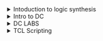 <details> 
<summary>Intoduction to logic synthesis</summary>
  
## Logic Synthesis
### What is synthesis?
RTL to gate level transistion is called synthesis.
Or converting design into gates and making connection between the gates.
The out put of the synthesis is called as gate levle Netlist.

<img width="595" alt="synthesis_1" src="https://github.com/user-attachments/assets/a6948943-6b02-4c0f-a606-b0e805f536a9">

### What is .lib?
It is a collection of logic modules incluedes logic gates. It contains information of standard cell like timing, area, power.<br>
It contains different flavors of same gates.<br>
Ex:<br>
2 input AND : slow, medium, fast.<br>
3 input AND : slow, medium, fast.<br>
4 input AND : slow, medium, fast.<br>

<img width="454" alt="Lib_2" src="https://github.com/user-attachments/assets/1ec4c8d5-f98b-4cab-b04d-3baaef5e1857">
<img width="594" alt="faster vs slower_3" src="https://github.com/user-attachments/assets/56084223-d904-41e8-93d6-2cec452a1da3">

In .lib it contain fast and slow working cells. We requires fast workign cells to meet setup and slow working cells to meethe hold requirement
<img width="695" alt="logic_synthesis_4" src="https://github.com/user-attachments/assets/0077acf1-7764-443e-bc58-56d0af4aa084">
<img width="659" alt="compriosn_5" src="https://github.com/user-attachments/assets/460b5fd6-656c-45bd-a709-e1fb5359062b">
</details>
<details>
<summary>Intro to DC</summary>
  
<img width="706" alt="DC_1" src="https://github.com/user-attachments/assets/970d26c2-4184-40fb-976f-a178bf85f561">

<img width="665" alt="DC_SET_UP_2" src="https://github.com/user-attachments/assets/568a7434-f540-4a00-a23d-8fca89fd203b">

<img width="683" alt="ASIC_FLOW_3" src="https://github.com/user-attachments/assets/2a754a14-2025-49b6-8a7f-317e27f4cdf6">

.LIB -->library which contains standard cells

DB  --> same as LIB but different format.  DC uses .db format for cell libraries

DDC --> format to store design information .DC can read and write out in .DDC

DESIGN --> RTL models
</details>
<details>
<Summary>DC LABS</Summary>
<img width="263" alt="shell_6" src="https://github.com/user-attachments/assets/4cd8db3d-9a03-420d-b016-25d5c31928ad">



<img width="251" alt="linklibrary_7" src="https://github.com/user-attachments/assets/4e6a53ca-e429-4dc2-9c9c-e7b68f24ac79">


<img width="614" alt="Netlist_8" src="https://github.com/user-attachments/assets/f11a1b35-2fe4-4ad1-99e8-48d7e9ea1501">
<img width="578" alt="synopsys_dc_9" src="https://github.com/user-attachments/assets/c6e86a6b-956e-46f2-9500-39c2a83fbaaf">
</details>
<details>
<summary> TCL Scripting </summary>

set i 0 -> To setting a variable i to a value 0 

echo $i -> To print the value of i in console 

incr i -> To increment value of i

## TCL Scripting of : For_loop , while_loop and creating_list
<img width="271" alt="tcl" src="https://github.com/user-attachments/assets/cea0607c-baa9-4919-928e-a9793e40e321">

<img width="227" alt="tcl_2" src="https://github.com/user-attachments/assets/abb9fda4-31a3-4202-8c66-fefe3b46355a">

<img width="419" alt="tcl_list" src="https://github.com/user-attachments/assets/cd5c1c20-5f79-40cf-846b-95d3d8478024">
  
</details>
